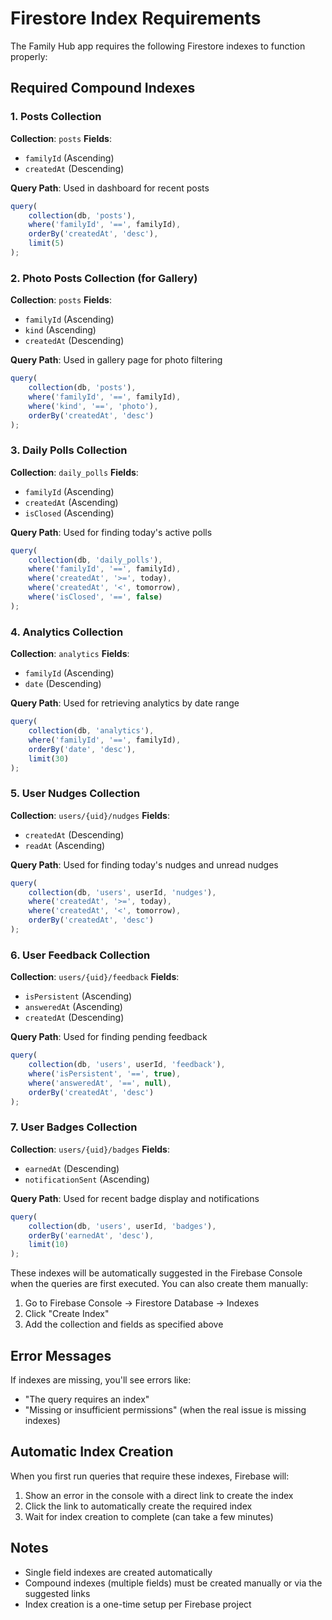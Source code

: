 # Firestore Index Requirements

The Family Hub app requires the following Firestore indexes to function properly:

## Required Compound Indexes

### 1. Posts Collection

**Collection**: `posts`
**Fields**:

- `familyId` (Ascending)
- `createdAt` (Descending)

**Query Path**: Used in dashboard for recent posts

```javascript
query(
	collection(db, 'posts'),
	where('familyId', '==', familyId),
	orderBy('createdAt', 'desc'),
	limit(5)
);
```

### 2. Photo Posts Collection (for Gallery)

**Collection**: `posts`
**Fields**:

- `familyId` (Ascending)
- `kind` (Ascending)
- `createdAt` (Descending)

**Query Path**: Used in gallery page for photo filtering

```javascript
query(
	collection(db, 'posts'),
	where('familyId', '==', familyId),
	where('kind', '==', 'photo'),
	orderBy('createdAt', 'desc')
);
```

### 3. Daily Polls Collection

**Collection**: `daily_polls`
**Fields**:

- `familyId` (Ascending)
- `createdAt` (Ascending)
- `isClosed` (Ascending)

**Query Path**: Used for finding today's active polls

```javascript
query(
	collection(db, 'daily_polls'),
	where('familyId', '==', familyId),
	where('createdAt', '>=', today),
	where('createdAt', '<', tomorrow),
	where('isClosed', '==', false)
);
```

### 4. Analytics Collection

**Collection**: `analytics`
**Fields**:

- `familyId` (Ascending)
- `date` (Descending)

**Query Path**: Used for retrieving analytics by date range

```javascript
query(
	collection(db, 'analytics'),
	where('familyId', '==', familyId),
	orderBy('date', 'desc'),
	limit(30)
);
```

### 5. User Nudges Collection

**Collection**: `users/{uid}/nudges`
**Fields**:

- `createdAt` (Descending)
- `readAt` (Ascending)

**Query Path**: Used for finding today's nudges and unread nudges

```javascript
query(
	collection(db, 'users', userId, 'nudges'),
	where('createdAt', '>=', today),
	where('createdAt', '<', tomorrow),
	orderBy('createdAt', 'desc')
);
```

### 6. User Feedback Collection

**Collection**: `users/{uid}/feedback`
**Fields**:

- `isPersistent` (Ascending)
- `answeredAt` (Ascending)
- `createdAt` (Descending)

**Query Path**: Used for finding pending feedback

```javascript
query(
	collection(db, 'users', userId, 'feedback'),
	where('isPersistent', '==', true),
	where('answeredAt', '==', null),
	orderBy('createdAt', 'desc')
);
```

### 7. User Badges Collection

**Collection**: `users/{uid}/badges`
**Fields**:

- `earnedAt` (Descending)
- `notificationSent` (Ascending)

**Query Path**: Used for recent badge display and notifications

```javascript
query(
	collection(db, 'users', userId, 'badges'),
	orderBy('earnedAt', 'desc'),
	limit(10)
);
```

These indexes will be automatically suggested in the Firebase Console when the queries are first executed. You can also create them manually:

1. Go to Firebase Console → Firestore Database → Indexes
2. Click "Create Index"
3. Add the collection and fields as specified above

## Error Messages

If indexes are missing, you'll see errors like:

- "The query requires an index"
- "Missing or insufficient permissions" (when the real issue is missing indexes)

## Automatic Index Creation

When you first run queries that require these indexes, Firebase will:

1. Show an error in the console with a direct link to create the index
2. Click the link to automatically create the required index
3. Wait for index creation to complete (can take a few minutes)

## Notes

- Single field indexes are created automatically
- Compound indexes (multiple fields) must be created manually or via the suggested links
- Index creation is a one-time setup per Firebase project
